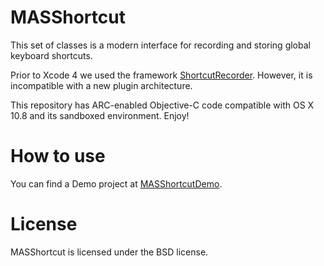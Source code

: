 # MASShortcut

This set of classes is a modern interface for recording and storing global keyboard shortcuts.

Prior to Xcode 4 we used the framework [ShortcutRecorder](http://wafflesoftware.net/shortcut/). However, it is incompatible with a new plugin architecture.

This repository has ARC-enabled Objective-C code compatible with OS X 10.8 and its sandboxed environment. Enjoy!

# How to use

You can find a Demo project at [MASShortcutDemo](https://github.com/shpakovski/MASShortcutDemo).

# License

MASShortcut is licensed under the BSD license.